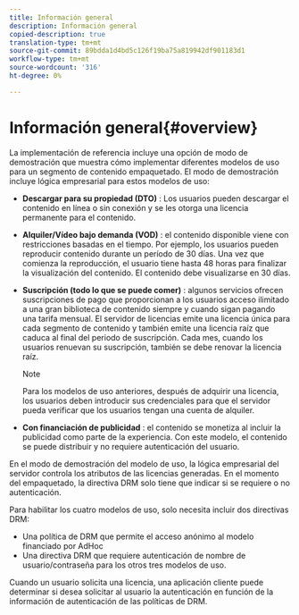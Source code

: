 ```yaml
---
title: Información general
description: Información general
copied-description: true
translation-type: tm+mt
source-git-commit: 89bdda1d4bd5c126f19ba75a819942df901183d1
workflow-type: tm+mt
source-wordcount: '316'
ht-degree: 0%

---
```



# Información general{#overview}

La implementación de referencia incluye una opción de modo de demostración que muestra cómo implementar diferentes modelos de uso para un segmento de contenido empaquetado. El modo de demostración incluye lógica empresarial para estos modelos de uso:

* **Descargar para su propiedad (DTO)** : Los usuarios pueden descargar el contenido en línea o sin conexión y se les otorga una licencia permanente para el contenido.
* **Alquiler/Vídeo bajo demanda (VOD)** : el contenido disponible viene con restricciones basadas en el tiempo. Por ejemplo, los usuarios pueden reproducir contenido durante un período de 30 días. Una vez que comienza la reproducción, el usuario tiene hasta 48 horas para finalizar la visualización del contenido. El contenido debe visualizarse en 30 días.
* **Suscripción (todo lo que se puede comer)** : algunos servicios ofrecen suscripciones de pago que proporcionan a los usuarios acceso ilimitado a una gran biblioteca de contenido siempre y cuando sigan pagando una tarifa mensual. El servidor de licencias emite una licencia única para cada segmento de contenido y también emite una licencia raíz que caduca al final del periodo de suscripción. Cada mes, cuando los usuarios renuevan su suscripción, también se debe renovar la licencia raíz.

   >[!NOTE]
   >
   >Para los modelos de uso anteriores, después de adquirir una licencia, los usuarios deben introducir sus credenciales para que el servidor pueda verificar que los usuarios tengan una cuenta de alquiler.

* **Con financiación de publicidad** : el contenido se monetiza al incluir la publicidad como parte de la experiencia. Con este modelo, el contenido se puede distribuir y no requiere autenticación del usuario.

En el modo de demostración del modelo de uso, la lógica empresarial del servidor controla los atributos de las licencias generadas. En el momento del empaquetado, la directiva DRM solo tiene que indicar si se requiere o no autenticación.

Para habilitar los cuatro modelos de uso, solo necesita incluir dos directivas DRM:

* Una política de DRM que permite el acceso anónimo al modelo financiado por AdHoc
* Una directiva DRM que requiere autenticación de nombre de usuario/contraseña para los otros tres modelos de uso.

Cuando un usuario solicita una licencia, una aplicación cliente puede determinar si desea solicitar al usuario la autenticación en función de la información de autenticación de las políticas de DRM.
